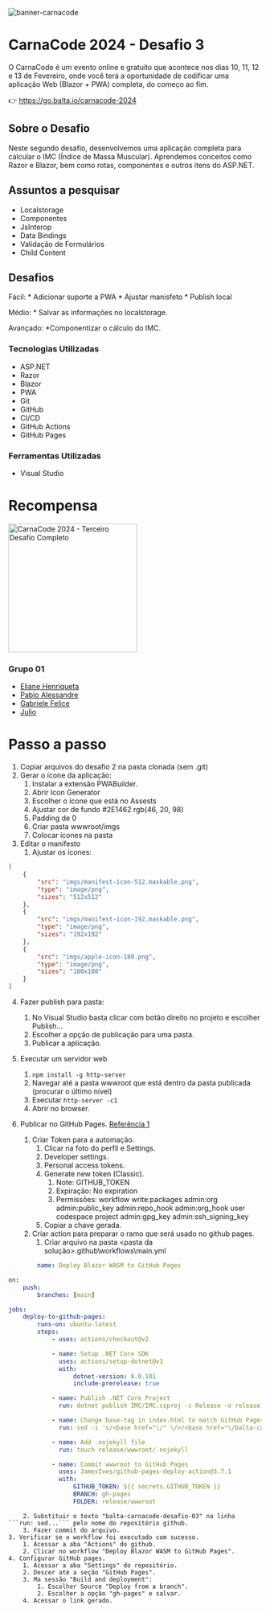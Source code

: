 ![banner-carnacode](https://github.com/balta-io/carnacode-balta-2024-desafio-01/assets/965305/b8cc442c-d64f-4dd1-9414-7fc896b47183)

# CarnaCode 2024 - Desafio 3
O CarnaCode é um evento online e gratuito que acontece nos dias 10, 11, 12 e 13 de Fevereiro, onde você terá a oportunidade de codificar uma aplicação Web (Blazor + PWA) completa, do começo ao fim.


👉 https://go.balta.io/carnacode-2024

## Sobre o Desafio

Neste segundo desafio, desenvolvemos uma aplicação completa para calcular o IMC (Índice de Massa Muscular). Aprendemos conceitos como Razor e Blazor, bem como rotas, componentes e outros itens do ASP.NET.

## Assuntos a pesquisar

- Localstorage
- Componentes
- JsInterop
- Data Bindings
- Validação de Formulários
- Child Content

## Desafios

Fácil: 
	* Adicionar suporte a PWA
	* Ajustar manisfeto
	* Publish local

Médio: 
	* Salvar as informações no localstorage.

Avançado: 
	*Componentizar o cálculo do IMC.

### Tecnologias Utilizadas
* ASP.NET
* Razor
* Blazor
* PWA
* Git
* GitHub
* CI/CD
* GitHub Actions
* GitHub Pages

### Ferramentas Utilizadas
* Visual Studio

# Recompensa
<img src="https://baltaio.blob.core.windows.net/temp/carnacode-badge-desafio-03.png" alt="CarnaCode 2024 - Terceiro Desafio Completo" width="256" />

 ###  Grupo 01
* [Eliane Henriqueta](https://github.com/Elianehenri)
* [Pablo Alessandre](https://github.com/pabloalessandre)
* [Gabriele Felice](https://github.com/gabi-felice-dev)
* [Julio](https://github.com/mitsugui)


# Passo a passo
1. Copiar arquivos do desafio 2 na pasta clonada (sem .git)
2. Gerar o ícone da aplicação:
	1. Instalar a extensão PWABuilder.
	2. Abrir Icon Generator
	3. Escolher o ícone que está no Assests
	4. Ajustar cor de fundo #2E1462 rgb(46, 20, 98)
	5. Padding de 0
	6. Criar pasta wwwroot/imgs
	7. Colocar ícones na pasta
3. Editar o manifesto
	1. Ajustar os ícones:
```JSON
[
    {
        "src": "imgs/manifest-icon-512.maskable.png",
        "type": "image/png",
        "sizes": "512x512"
    },
    {
        "src": "imgs/manifest-icon-192.maskable.png",
        "type": "image/png",
        "sizes": "192x192"
    },
    {
        "src": "imgs/apple-icon-180.png",
        "type": "image/png",
        "sizes": "180x180"
    }
]
````
4. Fazer publish para pasta:
    1. No Visual Studio basta clicar com botão direito no projeto e escolher Publish...
    2. Escolher a opção de publicação para uma pasta.
    3. Publicar a aplicação.
5. Executar um servidor web
    1. ```npm install -g http-server```
    2. Navegar até a pasta wwwroot que está dentro da pasta publicada (procurar o último nível)
    3. Executar ```http-server -c1```
    4. Abrir no browser.

7. Publicar no GitHub Pages. [Referência 1](https://www.youtube.com/watch?v=0cvpumXKhBI)
    1. Criar Token para a automação.
        1. Clicar na foto do perfil e Settings.
        2. Developer settings.
        3. Personal access tokens.
        4. Generate new token (Classic).
            1. Note: GITHUB_TOKEN
            2. Expiração: No expiration
            3. Permissões:
                workflow
                write:packages
                admin:org
                admin:public_key
                admin:repo_hook
                admin:org_hook
                user
                codespace
                project
                admin:gpg_key
                admin:ssh_signing_key
        5. Copiar a chave gerada.
    2. Criar action para preparar o ramo que será usado no github pages.
        1. Criar arquivo na pasta 
        <pasta da solução>\.github\workflows\main.yml

```YAML
        name: Deploy Blazor WASM to GitHub Pages

on:
    push:
        branches: [main]

jobs:
    deploy-to-github-pages:
        runs-on: ubuntu-latest
        steps:
            - uses: actions/checkout@v2

            - name: Setup .NET Core SDK
              uses: actions/setup-dotnet@v1
              with:
                  dotnet-version: 8.0.101
                  include-prerelease: true

            - name: Publish .NET Core Project
              run: dotnet publish IMC/IMC.csproj -c Release -o release --nologo

            - name: Change base-tag in index.html to match GitHub Pages repository subdirectory
              run: sed -i 's/<base href="\/" \/>/<base href="\/balta-carnacode-desafio-03\/" \/>/g' release/wwwroot/index.html

            - name: Add .nojekyll file
              run: touch release/wwwroot/.nojekyll

            - name: Commit wwwroot to GitHub Pages
              uses: JamesIves/github-pages-deploy-action@3.7.1
              with:
                  GITHUB_TOKEN: ${{ secrets.GITHUB_TOKEN }}
                  BRANCH: gh-pages
                  FOLDER: release/wwwroot

```
        2. Substituir o texto "balta-carnacode-desafio-03" na linha ```run: sed...``` pelo nome do repositório github.
        3. Fazer commit do arquivo.
    3. Verificar se o workflow foi executado com sucesso.
        1. Acessar a aba "Actions" do github.
        2. Clicar no workflow "Deploy Blazor WASM to GitHub Pages".
    4. Configurar GitHub pages.
        1. Acessar a aba "Settings" do repositório.
        2. Descer até a seção "GitHub Pages".
        3. Ma sessão "Build and deployment":
            1. Escolher Source "Deploy from a branch". 
            2. Escolher a opção "gh-pages" e salvar.
        4. Acessar o link gerado.